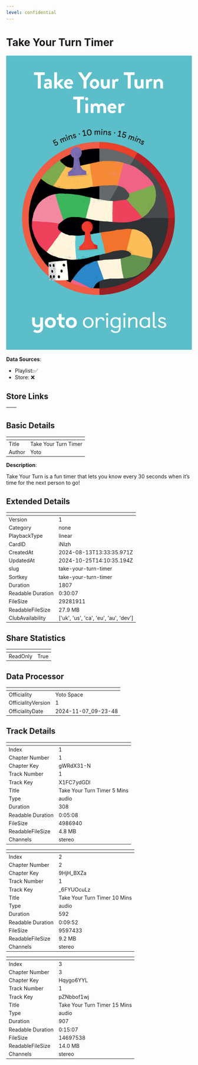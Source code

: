 ```yaml
---
level: confidential
---
```

# Take Your Turn Timer

![card_[iNlzh].png](../../img/cards/card_[iNlzh].png)

**Data Sources**: 

- Playlist:✅
- Store: ❌


## Store Links

| <!-- --> | <!-- --> |
| - | - |


## Basic Details

| <!-- --> | <!-- --> |
| - | - |
| Title | Take Your Turn Timer |
| Author | Yoto |

**Description**:

Take Your Turn is a fun timer that lets you know every 30 seconds when it’s time for the next person to go!


## Extended Details

| <!-- --> | <!-- --> |
| - | - |
| Version | 1 |
| Category | none |
| PlaybackType | linear |
| CardID | iNlzh |
| CreatedAt | 2024-08-13T13:33:35.971Z |
| UpdatedAt | 2024-10-25T14:10:35.194Z |
| slug | take-your-turn-timer |
| Sortkey | take-your-turn-timer |
| Duration | 1807 |
| Readable Duration | 0:30:07 |
| FileSize | 29281911 |
| ReadableFileSize | 27.9 MB |
| ClubAvailability | ['uk', 'us', 'ca', 'eu', 'au', 'dev'] |


## Share Statistics

| <!-- --> | <!-- --> |
| - | - |
| ReadOnly | True |


## Data Processor

| <!-- --> | <!-- --> |
| - | - |
| Officiality | Yoto Space
| OfficialityVersion | 1
| OfficialityDate | 2024-11-07_09-23-48


## Track Details

| <!-- --> | <!-- --> |
| - | - |
| Index | 1 |
| Chapter Number | 1 |
| Chapter Key | gWRdX31-N |
| Track Number | 1 |
| Track Key | X1FC7ydGDl |
| Title | Take Your Turn Timer 5 Mins |
| Type | audio |
| Duration | 308 |
| Readable Duration | 0:05:08 |
| FileSize | 4986940 |
| ReadableFileSize | 4.8 MB |
| Channels | stereo |

| <!-- --> | <!-- --> |
| - | - |
| Index | 2 |
| Chapter Number | 2 |
| Chapter Key | 9HjH_BXZa |
| Track Number | 1 |
| Track Key | _6FYUOcuLz |
| Title | Take Your Turn Timer 10 Mins |
| Type | audio |
| Duration | 592 |
| Readable Duration | 0:09:52 |
| FileSize | 9597433 |
| ReadableFileSize | 9.2 MB |
| Channels | stereo |

| <!-- --> | <!-- --> |
| - | - |
| Index | 3 |
| Chapter Number | 3 |
| Chapter Key | Hqygo6YYL |
| Track Number | 1 |
| Track Key | pZNbbof1wj |
| Title | Take Your Turn Timer 15 Mins |
| Type | audio |
| Duration | 907 |
| Readable Duration | 0:15:07 |
| FileSize | 14697538 |
| ReadableFileSize | 14.0 MB |
| Channels | stereo |

